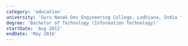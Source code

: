 ```yaml
---
category: 'education'
university: 'Guru Nanak Dev Engineering College, Ludhiana, India '
degree: 'Bachelor of Technology (Information Technology)'
startDate: 'Aug 2012'
endDate: 'May 2016'
---
```

